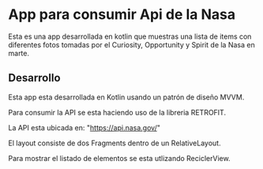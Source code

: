 # App para consumir Api de la Nasa 

Esta es una app desarrollada en kotlin que muestras una lista de items con diferentes fotos tomadas por el  Curiosity, Opportunity y Spirit de la Nasa en marte.

## Desarrollo  

Esta app esta desarrollada en Kotlin usando un patrón de diseño MVVM.

Para consumir la API se esta haciendo uso de la libreria RETROFIT.

La API esta ubicada en: "https://api.nasa.gov/"

El layout consiste de dos Fragments dentro de un RelativeLayout.

Para mostrar el listado de elementos se esta utlizando ReciclerView.



